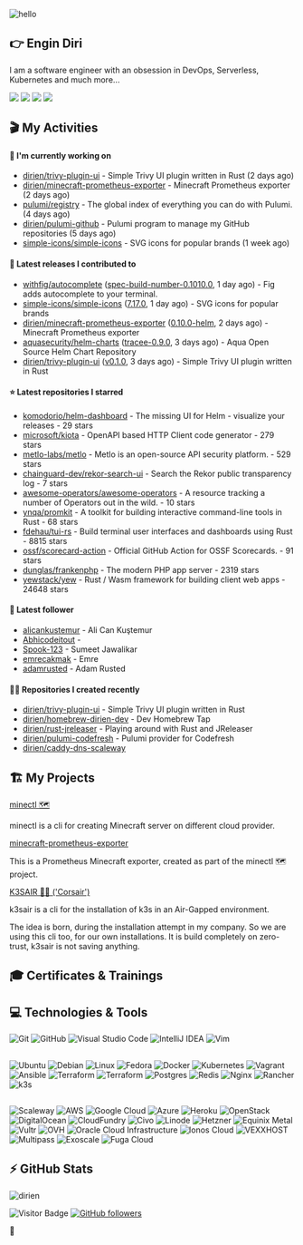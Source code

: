 ![hello](https://media.giphy.com/media/3ornk57KwDXf81rjWM/giphy.gif)

## 👉 Engin Diri

I am a software engineer with an obsession in DevOps, Serverless, Kubernetes and much more...

[![](https://img.shields.io/badge/-@__ediri-%231DA1F2?style=for-the-badge&logo=twitter&logoColor=ffffff)](https://twitter.com/_ediri)
[![](https://img.shields.io/badge/-@dirien-%23181717?style=for-the-badge&logo=github)](https://github.com/dirien)
[![](https://img.shields.io/badge/-@__ediri-E4405F?style=for-the-badge&logo=instagram&logoColor=white)](https://www.instagram.com/_ediri/)
[![](https://img.shields.io/badge/dirien-003366?style=for-the-badge&logo=linuxfoundation&logoColor=white)](https://openprofile.dev/profile/dirien)

## 🎬 My Activities

#### 👷 I'm currently working on

- [dirien/trivy-plugin-ui](https://github.com/dirien/trivy-plugin-ui) - Simple Trivy UI plugin written in Rust (2 days ago)
- [dirien/minecraft-prometheus-exporter](https://github.com/dirien/minecraft-prometheus-exporter) - Minecraft Prometheus exporter (2 days ago)
- [pulumi/registry](https://github.com/pulumi/registry) - The global index of everything you can do with Pulumi. (4 days ago)
- [dirien/pulumi-github](https://github.com/dirien/pulumi-github) - Pulumi program to manage my GitHub repositories (5 days ago)
- [simple-icons/simple-icons](https://github.com/simple-icons/simple-icons) - SVG icons for popular brands (1 week ago)

#### 🚀 Latest releases I contributed to

- [withfig/autocomplete](https://github.com/withfig/autocomplete) ([spec-build-number-0.1010.0](https://github.com/withfig/autocomplete/releases/tag/spec-build-number-0.1010.0), 1 day ago) - Fig adds autocomplete to your terminal.
- [simple-icons/simple-icons](https://github.com/simple-icons/simple-icons) ([7.17.0](https://github.com/simple-icons/simple-icons/releases/tag/7.17.0), 1 day ago) - SVG icons for popular brands
- [dirien/minecraft-prometheus-exporter](https://github.com/dirien/minecraft-prometheus-exporter) ([0.10.0-helm](https://github.com/dirien/minecraft-prometheus-exporter/releases/tag/0.10.0-helm), 2 days ago) - Minecraft Prometheus exporter
- [aquasecurity/helm-charts](https://github.com/aquasecurity/helm-charts) ([tracee-0.9.0](https://github.com/aquasecurity/helm-charts/releases/tag/tracee-0.9.0), 3 days ago) - Aqua Open Source Helm Chart Repository
- [dirien/trivy-plugin-ui](https://github.com/dirien/trivy-plugin-ui) ([v0.1.0](https://github.com/dirien/trivy-plugin-ui/releases/tag/v0.1.0), 3 days ago) - Simple Trivy UI plugin written in Rust

#### ⭐ Latest repositories I starred

- [komodorio/helm-dashboard](https://github.com/komodorio/helm-dashboard) - The missing UI for Helm - visualize your releases - 29 stars
- [microsoft/kiota](https://github.com/microsoft/kiota) - OpenAPI based HTTP Client code generator - 279 stars
- [metlo-labs/metlo](https://github.com/metlo-labs/metlo) - Metlo is an open-source API security platform. - 529 stars
- [chainguard-dev/rekor-search-ui](https://github.com/chainguard-dev/rekor-search-ui) - Search the Rekor public transparency log - 7 stars
- [awesome-operators/awesome-operators](https://github.com/awesome-operators/awesome-operators) - A resource tracking a number of Operators out in the wild. - 10 stars
- [ynqa/promkit](https://github.com/ynqa/promkit) - A toolkit for building interactive command-line tools in Rust - 68 stars
- [fdehau/tui-rs](https://github.com/fdehau/tui-rs) - Build terminal user interfaces and dashboards using Rust - 8815 stars
- [ossf/scorecard-action](https://github.com/ossf/scorecard-action) - Official GitHub Action for OSSF Scorecards. - 91 stars
- [dunglas/frankenphp](https://github.com/dunglas/frankenphp) - The modern PHP app server - 2319 stars
- [yewstack/yew](https://github.com/yewstack/yew) - Rust / Wasm framework for building client web apps - 24648 stars

#### 👥 Latest follower

- [alicankustemur](https://github.com/alicankustemur) - Ali Can Kuştemur
- [Abhicodeitout](https://github.com/Abhicodeitout) - 
- [Spook-123](https://github.com/Spook-123) - Sumeet Jawalikar
- [emrecakmak](https://github.com/emrecakmak) - Emre
- [adamrusted](https://github.com/adamrusted) - Adam Rusted

#### 👨‍💻 Repositories I created recently

- [dirien/trivy-plugin-ui](https://github.com/dirien/trivy-plugin-ui) - Simple Trivy UI plugin written in Rust
- [dirien/homebrew-dirien-dev](https://github.com/dirien/homebrew-dirien-dev) - Dev Homebrew Tap
- [dirien/rust-jreleaser](https://github.com/dirien/rust-jreleaser) - Playing around with Rust and JReleaser
- [dirien/pulumi-codefresh](https://github.com/dirien/pulumi-codefresh) - Pulumi provider for Codefresh
- [dirien/caddy-dns-scaleway](https://github.com/dirien/caddy-dns-scaleway)


## 🏗️ My Projects
[minectl 🗺](https://github.com/dirien/minectl)

minectl is a cli for creating Minecraft server on different cloud provider.

[minecraft-prometheus-exporter](https://github.com/dirien/minecraft-prometheus-exporter)

This is a Prometheus Minecraft exporter, created as part of the minectl 🗺 project.

[K3SAIR 🏴‍☠️️ ('Corsair')](https://github.com/dirien/k3sair-cli)

k3sair is a cli for the installation of k3s in an Air-Gapped environment.

The idea is born, during the installation attempt in my company. So we are using this cli too, for our own
installations. It is build completely on zero-trust, k3sair is not saving anything.

## 🎓 Certificates & Trainings

<!--START_SECTION:badges-->
<!--END_SECTION:badges-->

## 💻 Technologies & Tools

![Git](https://img.shields.io/badge/git-%23F05033.svg?style=for-the-badge&logo=git&logoColor=white)
![GitHub](https://img.shields.io/badge/github-%23121011.svg?style=for-the-badge&logo=github&logoColor=white)
![Visual Studio Code](https://img.shields.io/badge/VisualStudioCode-0078d7.svg?style=for-the-badge&logo=visual-studio-code&logoColor=white)
![IntelliJ IDEA](https://img.shields.io/badge/IntelliJIDEA-000000.svg?style=for-the-badge&logo=intellij-idea&logoColor=white)
![Vim](https://img.shields.io/badge/VIM-%2311AB00.svg?style=for-the-badge&logo=vim&logoColor=white)

##

![Ubuntu](https://img.shields.io/badge/Ubuntu-E95420?style=for-the-badge&logo=ubuntu&logoColor=white)
![Debian](https://img.shields.io/badge/Debian-D70A53?style=for-the-badge&logo=debian&logoColor=white)
![Linux](https://img.shields.io/badge/Linux-FCC624?style=for-the-badge&logo=linux&logoColor=black)
![Fedora](https://img.shields.io/badge/Fedora-294172?style=for-the-badge&logo=fedora&logoColor=white)
![Docker](https://img.shields.io/badge/docker-0db7ed.svg?style=for-the-badge&logo=docker&logoColor=white)
![Kubernetes](https://img.shields.io/badge/kubernetes-326ce5.svg?style=for-the-badge&logo=kubernetes&logoColor=white)
![Vagrant](https://img.shields.io/badge/vagrant-1563FF.svg?style=for-the-badge&logo=vagrant&logoColor=white)
![Ansible](https://img.shields.io/badge/ansible-1A1918.svg?style=for-the-badge&logo=ansible&logoColor=white)
![Terraform](https://img.shields.io/badge/terraform-5835CC.svg?style=for-the-badge&logo=terraform&logoColor=white)
![Terraform](https://img.shields.io/badge/pulumi-8A3391.svg?style=for-the-badge&logo=pulumi&logoColor=white)
![Postgres](https://img.shields.io/badge/postgres-316192.svg?style=for-the-badge&logo=postgresql&logoColor=white)
![Redis](https://img.shields.io/badge/redis-DD0031.svg?style=for-the-badge&logo=redis&logoColor=white)
![Nginx](https://img.shields.io/badge/nginx-009639.svg?style=for-the-badge&logo=nginx&logoColor=white)
![Rancher](https://img.shields.io/badge/rancher-0075A8.svg?style=for-the-badge&logo=rancher&logoColor=white)
![k3s](https://img.shields.io/badge/k3s-FFC61C.svg?style=for-the-badge&logo=&logoColor=white)

##

![Scaleway](https://img.shields.io/badge/SCALEWAY-4f0599.svg?style=for-the-badge&logo=scaleway&logoColor=white)
![AWS](https://img.shields.io/badge/AWS-FF9900.svg?style=for-the-badge&logo=amazon-aws&logoColor=white)
![Google Cloud](https://img.shields.io/badge/GoogleCloud-4285F4.svg?style=for-the-badge&logo=google-cloud&logoColor=white)
![Azure](https://img.shields.io/badge/azure-0078D4.svg?style=for-the-badge&logo=microsoft-azure&logoColor=white)
![Heroku](https://img.shields.io/badge/heroku-430098.svg?style=for-the-badge&logo=heroku&logoColor=white)
![OpenStack](https://img.shields.io/badge/Openstack-f01742.svg?style=for-the-badge&logo=openstack&logoColor=white)
![DigitalOcean](https://img.shields.io/badge/DigitalOcean-0080FF.svg?style=for-the-badge&logo=DigitalOcean&logoColor=white)
![CloudFundry](https://img.shields.io/badge/CloudFoundry-0C9ED5.svg?style=for-the-badge&logo=cloudfoundry&logoColor=white)
![Civo](https://img.shields.io/badge/civo-239DFF.svg?style=for-the-badge&logo=civo&logoColor=white)
![Linode](https://img.shields.io/badge/linode-00A95C?style=for-the-badge&logo=linode&logoColor=white)
![Hetzner](https://img.shields.io/badge/hetzner-d50c2d?style=for-the-badge&logo=hetzner&logoColor=white)
![Equinix Metal](https://img.shields.io/badge/equinix--metal-d10810?style=for-the-badge&logo=equinixmetal&logoColor=white)
![Vultr](https://img.shields.io/badge/vultr-007BFC?style=for-the-badge&logo=vultr&logoColor=white)
![OVH](https://img.shields.io/badge/ovh-123F6D?style=for-the-badge&logo=ovh&logoColor=white)
![Oracle Cloud Infrastructure](https://img.shields.io/badge/Oracle_Cloud_Infrastructure-F80000?style=for-the-badge&logo=oracle&logoColor=white)
![Ionos Cloud](https://img.shields.io/badge/ionos--cloud-003D8F?style=for-the-badge&logo=ionos&logoColor=white)
![VEXXHOST](https://img.shields.io/badge/VEXXHOST-2A1659?style=for-the-badge&logo=vexxhost&logoColor=white)
![Multipass](https://img.shields.io/badge/Multipass-E95420?style=for-the-badge&logo=ubuntu&logoColor=white)
![Exoscale](https://img.shields.io/badge/Exoscale-DA291C?style=for-the-badge&logo=exoscale&logoColor=white)
![Fuga Cloud](https://img.shields.io/badge/fuga_cloud-242F4B?style=for-the-badge&logo=fugacloud&logoColor=white)

## ⚡ GitHub Stats

![dirien](https://github-readme-stats.vercel.app/api?username=dirien&show_icons=true&count_private=true&theme=dracula)

![Visitor Badge](https://visitor-badge.laobi.icu/badge?page_id=dirien)
[![GitHub followers](https://img.shields.io/github/followers/dirien.svg?style=social&label=Follow&maxAge=2592000)](https://github.com/dirien?tab=followers)

🧿
